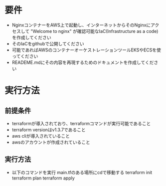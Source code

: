 # 要件
- NginxコンテナーをAWS上で起動し、インターネットからそのNginxにアクセスして "Welcome to
nginx" が確認可能なIaC(Infrastructure as a code)を作成してください
- そのIaCをgithubで公開してください
- 可能であればAWSのコンテナーオーケストレーションツールEKSやECSを使ってください
- READEME.mdにその内容を再現するためのドキュメントを作成してください

# 実行方法
## 前提条件
- terraformが導入されており、terraformコマンドが実行可能であること
- terraform versionはv1.3.7であること
- aws cliが導入されていること
- awsのアカウントが作成されていること

## 実行方法
- 以下のコマンドを実行
main.tfのある場所にcdで移動する
terraform init
terraform plan
terraform apply
